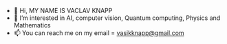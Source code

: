 - 👋 Hi, MY NAME IS VACLAV KNAPP
- 👀 I’m interested in AI, computer vision, Quantum computing, Physics and Mathematics
- 📫 You can reach me on my email = vasikknapp@gmail.com

<!---
WasabiCode/WasabiCode is a ✨ special ✨ repository because its `README.md` (this file) appears on your GitHub profile.
You can click the Preview link to take a look at your changes.
--->
